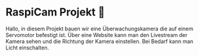 # RaspiCam Projekt 	:movie_camera:
Hallo, 
in diesem Projekt bauen wir eine Überwachungskamera die auf einem Servomotor befestigt ist.
Über eine Website kann man den Livestream der Kamera sehen und die Richtung der Kamera einstellen.
Bei Bedarf kann man Licht einschalten.
